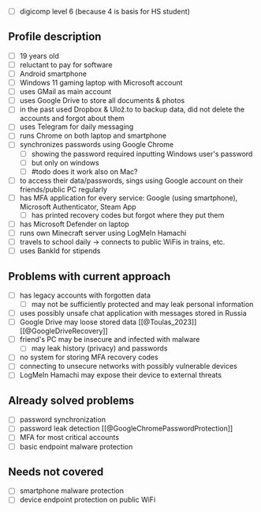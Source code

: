 - [ ] digicomp level 6 (because 4 is basis for HS student)
## Profile description

- [ ] 19 years old
- [ ] reluctant to pay for software
- [ ] Android smartphone
- [ ] Windows 11 gaming laptop with Microsoft account
- [ ] uses GMail as main account
- [ ] uses Google Drive to store all documents & photos
- [ ] in the past used Dropbox & Ulož.to to backup data, did not delete the accounts and forgot about them
- [ ] uses Telegram for daily messaging
- [ ] runs Chrome on both laptop and smartphone
- [ ] synchronizes passwords using Google Chrome
	- [ ] showing the password required inputting Windows user's password
	- [ ] but only on windows
	- [ ] #todo does it work also on Mac?
- [ ] to access their data/passwords, sings using Google account on their friends/public PC regularly
- [ ] has MFA application for every service: Google (using smartphone), Microsoft Authenticator, Steam App
  - [ ] has printed recovery codes but forgot where they put them
- [ ] has Microsoft Defender on laptop
- [ ] runs own Minecraft server using LogMeIn Hamachi
- [ ] travels to school daily -> connects to public WiFis in trains, etc.
- [ ] uses BankId for stipends
## Problems with current approach
- [ ] has legacy accounts with forgotten data
	- [ ] may not be sufficiently protected and may leak personal information
- [ ] uses possibly unsafe chat application with messages stored in Russia
- [ ] Google Drive may loose stored data [[@Toulas_2023]] [[@GoogleDriveRecovery]]
- [ ] friend's PC may be insecure and infected with malware
	- [ ] may leak history (privacy) and passwords
- [ ] no system for storing MFA recovery codes
- [ ] connecting to unsecure networks with possibly vulnerable devices
- [ ] LogMeIn Hamachi may expose their device to external threats
## Already solved problems
- [ ] password synchronization
- [ ] password leak detection [[@GoogleChromePasswordProtection]]
- [ ] MFA for most critical accounts
- [ ] basic endpoint malware protection
## Needs not covered
- [ ] smartphone malware protection
- [ ] device endpoint protection on public WiFi